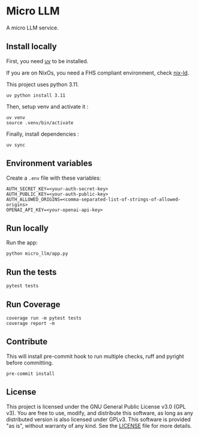# Micro LLM

A micro LLM service.

## Install locally

First, you need [uv](https://github.com/astral-sh/uv) to be installed.

If you are on NixOs, you need a FHS compliant environment, check [nix-ld](https://github.com/nix-community/nix-ld).

This project uses python 3.11.
```shell
uv python install 3.11
```

Then, setup venv and activate it :
```shell
uv venv
source .venv/bin/activate
```

Finally, install dependencies :
```shell
uv sync
```

## Environment variables
Create a `.env` file with these variables:
```
AUTH_SECRET_KEY=<your-auth-secret-key>
AUTH_PUBLIC_KEY=<your-auth-public-key>
AUTH_ALLOWED_ORIGINS=<comma-separated-list-of-strings-of-allowed-origins>
OPENAI_API_KEY=<your-openai-api-key>
```

## Run locally
Run the app:
```shell
python micro_llm/app.py
```

## Run the tests
```shell
pytest tests
```

## Run Coverage
```shell
coverage run -m pytest tests
coverage report -m
```

## Contribute
This will install pre-commit hook to run multiple checks, ruff and pyright before committing.
```shell
pre-commit install
```

## License
This project is licensed under the GNU General Public License v3.0 (GPL v3).
You are free to use, modify, and distribute this software, as long as any distributed version is also licensed under GPLv3.
This software is provided "as is", without warranty of any kind.
See the [LICENSE](LICENSE) file for more details.
